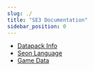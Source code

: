 ```yaml
---
slug: ./
title: "SE3 Documentation"
sidebar_position: 0
---
```


-   [Datapack Info](./DatapackInfo/)
-   [Seon Language](./SeonLanguage/)
-   [Game Data](./GameData/)
